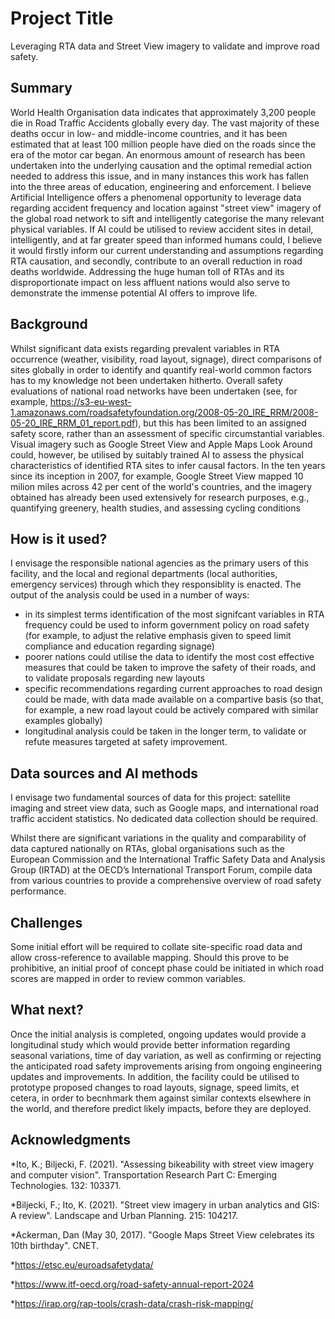 <!-- This is the markdown template for the final project of the Building AI course, 
created by Reaktor Innovations and University of Helsinki. 
Copy the template, paste it to your GitHub README and edit! -->

# Project Title

Leveraging RTA data and Street View imagery to validate and improve road safety.


## Summary

World Health Organisation data indicates that approximately 3,200 people die in Road Traffic Accidents globally every day.  The vast majority of these deaths occur in low- and middle-income countries, and it has been estimated that at least 100 million people have died on the roads since the era of the motor car began.  An enormous amount of research has been undertaken into the underlying causation and the optimal remedial action needed to address this issue, and in many instances this work has fallen into the three areas of education, engineering and enforcement.
I believe Artificial Intelligence offers a phenomenal opportunity to leverage data regarding accident frequency and location against "street view" imagery of the global road network to sift and intelligently categorise the many relevant physical variables.  If AI could be utilised to review accident sites in detail, intelligently, and at far greater speed than informed humans could, I believe it would firstly inform our current understanding and assumptions regarding RTA causation, and secondly, contribute to an overall reduction in road deaths worldwide.
Addressing the huge human toll of RTAs and its disproportionate impact on less affluent nations would also serve to demonstrate the immense potential AI offers to improve life.


## Background

Whilst significant data exists regarding prevalent variables in RTA occurrence (weather, visibility, road layout, signage), direct comparisons of sites globally in order to identify and quantify real-world common factors has to my knowledge not been undertaken hitherto.  Overall safety evaluations of national road networks have been undertaken (see, for example, https://s3-eu-west-1.amazonaws.com/roadsafetyfoundation.org/2008-05-20_IRE_RRM/2008-05-20_IRE_RRM_01_report.pdf), but this has been limited to an assigned safety score, rather than an assessment of specific circumstantial variables.  Visual imagery such as Google Street View and Apple Maps Look Around could, however,  be utilised by suitably trained AI to assess the physical characteristics of identified RTA sites to infer causal factors.  In the ten years since its inception in 2007, for example, Google Street View mapped 10 milion miles across 42 per cent of the world's countries, and the imagery obtained has already been used extensively for research purposes, e.g., quantifying greenery, health studies, and assessing cycling conditions


## How is it used?

I envisage the responsible national agencies as the primary users of this facility, and the local and regional departments (local authorities, emergency services) through which they responsiblity is enacted.
The output of the analysis could be used in a number of ways:
* in its simplest terms identification of the most signifcant variables in RTA frequency could be used to inform government policy on road safety (for example, to adjust the relative emphasis given to speed limit compliance and education regarding signage)
* poorer nations could utilise the data to identify the most cost effective measures that could be taken to improve the safety of their roads, and to validate proposals regarding new layouts
* specific recommendations regarding current approaches to road design could be made, with data made available on a compartive basis (so that, for example, a new road layout could be actively compared with similar examples globally)
* longitudinal analysis could be taken in the longer term, to validate or refute measures targeted at safety improvement.


## Data sources and AI methods
I envisage two fundamental sources of data for this project: satellite imaging and street view data, such as Google maps, and international road traffic accident statistics.  No dedicated data collection should be required.

Whilst there are significant variations in the quality and comparability of data captured nationally on RTAs, global organisations such as the European Commission and the International Traffic Safety Data and Analysis Group (IRTAD) at the OECD’s International Transport Forum, compile data from various countries to provide a comprehensive overview of road safety performance.

## Challenges

Some initial effort will be required to collate site-specific road data and allow cross-reference to available mapping.  Should this prove to be prohibitive, an initial proof of concept phase could be initiated in which road scores are mapped in order to review common variables.

## What next?

Once the initial analysis is completed, ongoing updates would provide a longitudinal study which would provide better information regarding  seasonal variations, time of day variation, as well as confirming or rejecting the anticipated road safety improvements arising from ongoing engineering updates and improvements.  In addition, the facility could be utilised to prototype proposed changes to road layouts, signage, speed limits, et cetera, in order to becnhmark them against similar contexts elsewhere in the world, and therefore predict likely impacts, before they are deployed.


## Acknowledgments

*Ito, K.; Biljecki, F. (2021). "Assessing bikeability with street view imagery and computer vision". Transportation Research Part C: Emerging Technologies. 132: 103371.

*Biljecki, F.; Ito, K. (2021). "Street view imagery in urban analytics and GIS: A review". Landscape and Urban Planning. 215: 104217.

*Ackerman, Dan (May 30, 2017). "Google Maps Street View celebrates its 10th birthday". CNET.

*https://etsc.eu/euroadsafetydata/

*https://www.itf-oecd.org/road-safety-annual-report-2024

*https://irap.org/rap-tools/crash-data/crash-risk-mapping/



